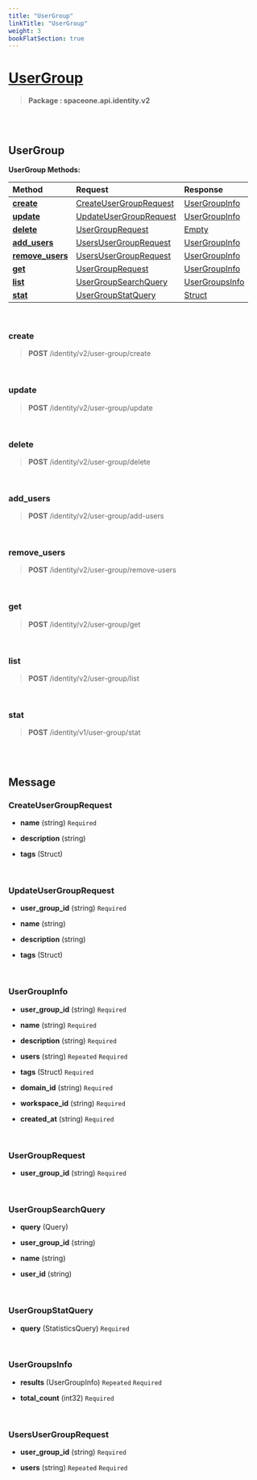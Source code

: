 ```yaml
---
title: "UserGroup"
linkTitle: "UserGroup"
weight: 3
bookFlatSection: true
---
```

# [UserGroup](#UserGroup)



>  **Package : spaceone.api.identity.v2**

<br>
<br>

## UserGroup





**UserGroup Methods:**


| Method | Request | Response |
| :----- | :-------- | :-------- |
| [**create**](./UserGroup#create) | [CreateUserGroupRequest](UserGroup#createusergrouprequest) | [UserGroupInfo](UserGroup#usergroupinfo) |
| [**update**](./UserGroup#update) | [UpdateUserGroupRequest](UserGroup#updateusergrouprequest) | [UserGroupInfo](UserGroup#usergroupinfo) |
| [**delete**](./UserGroup#delete) | [UserGroupRequest](UserGroup#usergrouprequest) | [Empty](UserGroup#empty) |
| [**add_users**](./UserGroup#add_users) | [UsersUserGroupRequest](UserGroup#usersusergrouprequest) | [UserGroupInfo](UserGroup#usergroupinfo) |
| [**remove_users**](./UserGroup#remove_users) | [UsersUserGroupRequest](UserGroup#usersusergrouprequest) | [UserGroupInfo](UserGroup#usergroupinfo) |
| [**get**](./UserGroup#get) | [UserGroupRequest](UserGroup#usergrouprequest) | [UserGroupInfo](UserGroup#usergroupinfo) |
| [**list**](./UserGroup#list) | [UserGroupSearchQuery](UserGroup#usergroupsearchquery) | [UserGroupsInfo](UserGroup#usergroupsinfo) |
| [**stat**](./UserGroup#stat) | [UserGroupStatQuery](UserGroup#usergroupstatquery) | [Struct](UserGroup#struct) |



    
<br>

### create





> **POST** /identity/v2/user-group/create
>






    
<br>

### update





> **POST** /identity/v2/user-group/update
>






    
<br>

### delete





> **POST** /identity/v2/user-group/delete
>






    
<br>

### add_users





> **POST** /identity/v2/user-group/add-users
>






    
<br>

### remove_users





> **POST** /identity/v2/user-group/remove-users
>






    
<br>

### get





> **POST** /identity/v2/user-group/get
>






    
<br>

### list





> **POST** /identity/v2/user-group/list
>






    
<br>

### stat





> **POST** /identity/v1/user-group/stat
>






    


<br>
<br>

## Message



### CreateUserGroupRequest
* **name** (string)   `Required` 

    
* **description** (string)  

    
* **tags** (Struct)  

    <br>

### UpdateUserGroupRequest
* **user_group_id** (string)   `Required` 

    
* **name** (string)  

    
* **description** (string)  

    
* **tags** (Struct)  

    <br>

### UserGroupInfo
* **user_group_id** (string)   `Required` 

    
* **name** (string)   `Required` 

    
* **description** (string)   `Required` 

    
* **users** (string)  `Repeated`    `Required` 

    
* **tags** (Struct)   `Required` 

    
* **domain_id** (string)   `Required` 

    
* **workspace_id** (string)   `Required` 

    
* **created_at** (string)   `Required` 

    <br>

### UserGroupRequest
* **user_group_id** (string)   `Required` 

    <br>

### UserGroupSearchQuery
* **query** (Query)  

    
* **user_group_id** (string)  

    
* **name** (string)  

    
* **user_id** (string)  

    <br>

### UserGroupStatQuery
* **query** (StatisticsQuery)   `Required` 

    <br>

### UserGroupsInfo
* **results** (UserGroupInfo)  `Repeated`    `Required` 

    
* **total_count** (int32)   `Required` 

    <br>

### UsersUserGroupRequest
* **user_group_id** (string)   `Required` 

    
* **users** (string)  `Repeated`    `Required` 

    <br>
